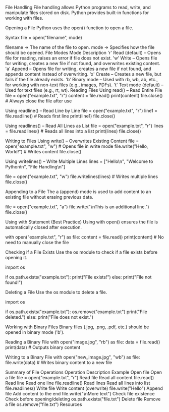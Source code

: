 File Handling
File handling allows Python programs to read, write, and manipulate files stored on disk. Python provides built-in functions for working with files.

Opening a File
Python uses the open() function to open a file.

Syntax
file = open("filename", mode)

filename → The name of the file to open.
mode → Specifies how the file should be opened.
File Modes
Mode	Description
'r'	Read (default) – Opens file for reading, raises an error if file does not exist.
'w'	Write – Opens file for writing, creates a new file if not found, and overwrites existing content.
'a'	Append – Opens file for writing, creates a new file if not found, and appends content instead of overwriting.
'x'	Create – Creates a new file, but fails if the file already exists.
'b'	Binary mode – Used with rb, wb, ab, etc., for working with non-text files (e.g., images, PDFs).
't'	Text mode (default) – Used for text files (e.g., rt, wt).
Reading Files
Using read() – Read Entire File
file = open("example.txt", "r")
content = file.read()
print(content)
file.close()  # Always close the file after use

Using readline() – Read Line by Line
file = open("example.txt", "r")
line1 = file.readline()  # Reads first line
print(line1)
file.close()

Using readlines() – Read All Lines as List
file = open("example.txt", "r")
lines = file.readlines()  # Reads all lines into a list
print(lines)
file.close()

Writing to Files
Using write() – Overwrites Existing Content
file = open("example.txt", "w")  # Opens file in write mode
file.write("Hello, World!")  # Writes content
file.close()

Using writelines() – Write Multiple Lines
lines = ["Hello\n", "Welcome to Python\n", "File Handling\n"]
 
file = open("example.txt", "w")
file.writelines(lines)  # Writes multiple lines
file.close()

Appending to a File
The a (append) mode is used to add content to an existing file without erasing previous data.

file = open("example.txt", "a")
file.write("\nThis is an additional line.")
file.close()

Using with Statement (Best Practice)
Using with open() ensures the file is automatically closed after execution.

with open("example.txt", "r") as file:
    content = file.read()
    print(content)  # No need to manually close the file

Checking if a File Exists
Use the os module to check if a file exists before opening it.

import os
 
if os.path.exists("example.txt"):
    print("File exists!")
else:
    print("File not found!")

Deleting a File
Use the os module to delete a file.

import os
 
if os.path.exists("example.txt"):
    os.remove("example.txt")
    print("File deleted.")
else:
    print("File does not exist.")

Working with Binary Files
Binary files (.jpg, .png, .pdf, etc.) should be opened in binary mode ('b').

Reading a Binary File
with open("image.jpg", "rb") as file:
    data = file.read()
    print(data)  # Outputs binary content

Writing to a Binary File
with open("new_image.jpg", "wb") as file:
    file.write(data)  # Writes binary content to a new file

Summary of File Operations
Operation	Description	Example
Open file	Open a file	file = open("example.txt", "r")
Read file	Read all content	file.read()
Read line	Read one line	file.readline()
Read lines	Read all lines into list	file.readlines()
Write file	Write content (overwrite)	file.write("Hello")
Append file	Add content to the end	file.write("\nMore text")
Check file existence	Check before opening/deleting	os.path.exists("file.txt")
Delete file	Remove a file	os.remove("file.txt")
Resources